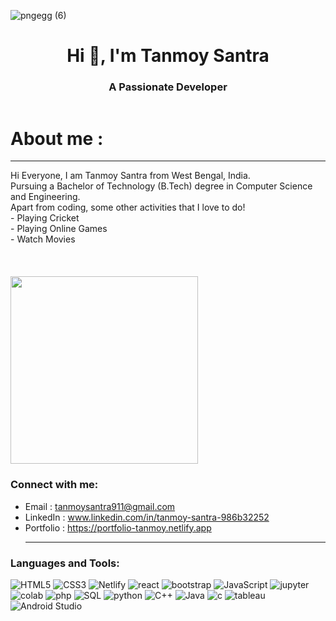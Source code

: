![pngegg (6)](https://github.com/Tanmoy-Santra/Tanmoy-Santra/assets/123796923/6fb6338b-0d21-4d76-b6a2-6b430f705a33)




<h1 align="center">Hi 👋, I'm Tanmoy Santra</h1>
<h3 align="center">A Passionate Developer</h3>


 <div style="display: flex; align-items: center; flex-direction: column;">
  <span style="flex: 1;">
    <h1> About me :</h1><hr>
    Hi Everyone, I am Tanmoy Santra from West Bengal, India.<br>
    Pursuing a Bachelor of Technology (B.Tech) degree in Computer Science and Engineering.<br>
    Apart from coding, some other activities that I love to do!<br>
    - Playing Cricket<br>
    - Playing Online Games<br>
    - Watch Movies
  </div>
  <br/>   
  <br/>   
  <br/>   
  <div style="flex: 1;">
    <img src="https://github.com/Tanmoy-Santra/Tanmoy-Santra/assets/123796923/40c5f155-620e-4961-a643-a6f8f02424a4" height="300px" width="300px" margin-left="100px">
  </div>
</div>






<h3 align="left">Connect with me:</h3>

- Email : <a>tanmoysantra911@gmail.com</a>
- LinkedIn : <a href="https://www.linkedin.com/in/tanmoy-santra-986b32252/)">www.linkedin.com/in/tanmoy-santra-986b32252</a>
- Portfolio : <a href="https://portfolio-tanmoy.netlify.app" target="_blank">https://portfolio-tanmoy.netlify.app</a></h1><hr>

<h3 align="left">Languages and Tools:</h3>


<img alt="HTML5" src="https://img.shields.io/badge/html5-%23000000.svg?&style=for-the-badge&logo=html5&logoColor=#F7DF1E" />  <img alt="CSS3" src="https://img.shields.io/badge/css3-%23000000.svg?&style=for-the-badge&logo=css3&logoColor=blue" />    <img alt="Netlify" src="https://img.shields.io/badge/netlify-%23000000.svg?style=for-the-badge&logo=netlify&logoColor=#00C7B7" />   <img alt="react" src="https://img.shields.io/badge/react-%23000000.svg?&style=for-the-badge&logo=react&logoColor=#00C7B7" />  <img alt="bootstrap" src="https://img.shields.io/badge/bootstrap-%23000000.svg?&style=for-the-badge&logo=bootstrap&logoColor=#00C7B7" /> <img alt="JavaScript" src="https://img.shields.io/badge/javascript-%23000000.svg?&style=for-the-badge&logo=javascript&logoColor=%23F7DF1E" /> <img alt="jupyter" src="https://img.shields.io/badge/jupyter-%23000000.svg?&style=for-the-badge&logo=jupyter&logoColor=#F7DF1E" />    <img alt="colab" src="https://img.shields.io/badge/colab-%23000000.svg?&style=for-the-badge&logo=Google Colab&logoColor=#F7DF1E" />   <img alt="php" src="https://img.shields.io/badge/PHP-%23000000.svg?&style=for-the-badge&logo=php&logoColor=blue" />  <img alt="SQL" src="https://img.shields.io/badge/mysql-%23000000.svg?&style=for-the-badge&logo=mysql&logoColor=#F7DF1E" /> <img alt="python" src="https://img.shields.io/badge/python-%23000000.svg?&style=for-the-badge&logo=python&logoColor=" />  <img alt="C++" src="https://img.shields.io/badge/C++-%23000000.svg?&style=for-the-badge&logo=c%2B%2B&logoColor=blue" /> <img alt="Java" src="https://img.shields.io/badge/java-%23000000.svg?&style=for-the-badge&logo=java1.8&logoColor=" />   <img alt="c" src="https://img.shields.io/badge/c-%23000000.svg?&style=for-the-badge&logo=c&logoColor=blue" />  <img alt="tableau" src="https://img.shields.io/badge/tableau-%23000000.svg?&style=for-the-badge&logo=tableau&logoColor=orenge" />  <img alt="Android Studio" src="https://img.shields.io/badge/Android Studio-%23000000.svg?&style=for-the-badge&logo=Android Studio&logoColor=orenge" />

 



